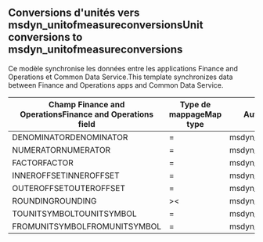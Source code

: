 ## <a name="unit-conversions-to-msdyn_unitofmeasureconversions"></a><span data-ttu-id="49658-101">Conversions d'unités vers msdyn_unitofmeasureconversions</span><span class="sxs-lookup"><span data-stu-id="49658-101">Unit conversions to msdyn_unitofmeasureconversions</span></span>

<span data-ttu-id="49658-102">Ce modèle synchronise les données entre les applications Finance and Operations et Common Data Service.</span><span class="sxs-lookup"><span data-stu-id="49658-102">This template synchronizes data between Finance and Operations apps and Common Data Service.</span></span>

<span data-ttu-id="49658-103">Champ Finance and Operations</span><span class="sxs-lookup"><span data-stu-id="49658-103">Finance and Operations field</span></span> | <span data-ttu-id="49658-104">Type de mappage</span><span class="sxs-lookup"><span data-stu-id="49658-104">Map type</span></span> | <span data-ttu-id="49658-105">Autre champ Dynamics 365</span><span class="sxs-lookup"><span data-stu-id="49658-105">Other Dynamics 365 field</span></span> | <span data-ttu-id="49658-106">Valeur par défaut</span><span class="sxs-lookup"><span data-stu-id="49658-106">Default value</span></span>
---|---|---|---
<span data-ttu-id="49658-107">DENOMINATOR</span><span class="sxs-lookup"><span data-stu-id="49658-107">DENOMINATOR</span></span> | = | <span data-ttu-id="49658-108">msdyn_denominator</span><span class="sxs-lookup"><span data-stu-id="49658-108">msdyn_denominator</span></span> | 
<span data-ttu-id="49658-109">NUMERATOR</span><span class="sxs-lookup"><span data-stu-id="49658-109">NUMERATOR</span></span> | = | <span data-ttu-id="49658-110">msdyn_numerator</span><span class="sxs-lookup"><span data-stu-id="49658-110">msdyn_numerator</span></span> | 
<span data-ttu-id="49658-111">FACTOR</span><span class="sxs-lookup"><span data-stu-id="49658-111">FACTOR</span></span> | = | <span data-ttu-id="49658-112">msdyn_factor</span><span class="sxs-lookup"><span data-stu-id="49658-112">msdyn_factor</span></span> | 
<span data-ttu-id="49658-113">INNEROFFSET</span><span class="sxs-lookup"><span data-stu-id="49658-113">INNEROFFSET</span></span> | = | <span data-ttu-id="49658-114">msdyn_inneroffset</span><span class="sxs-lookup"><span data-stu-id="49658-114">msdyn_inneroffset</span></span> | 
<span data-ttu-id="49658-115">OUTEROFFSET</span><span class="sxs-lookup"><span data-stu-id="49658-115">OUTEROFFSET</span></span> | = | <span data-ttu-id="49658-116">msdyn_outeroffset</span><span class="sxs-lookup"><span data-stu-id="49658-116">msdyn_outeroffset</span></span> | 
<span data-ttu-id="49658-117">ROUNDING</span><span class="sxs-lookup"><span data-stu-id="49658-117">ROUNDING</span></span> | >< | <span data-ttu-id="49658-118">msdyn_rounding</span><span class="sxs-lookup"><span data-stu-id="49658-118">msdyn_rounding</span></span> | 
<span data-ttu-id="49658-119">TOUNITSYMBOL</span><span class="sxs-lookup"><span data-stu-id="49658-119">TOUNITSYMBOL</span></span> | = | <span data-ttu-id="49658-120">msdyn_tounit.msdyn_symbol</span><span class="sxs-lookup"><span data-stu-id="49658-120">msdyn_tounit.msdyn_symbol</span></span> | 
<span data-ttu-id="49658-121">FROMUNITSYMBOL</span><span class="sxs-lookup"><span data-stu-id="49658-121">FROMUNITSYMBOL</span></span> | = | <span data-ttu-id="49658-122">msdyn_fromunit.msdyn_symbol</span><span class="sxs-lookup"><span data-stu-id="49658-122">msdyn_fromunit.msdyn_symbol</span></span> | 
